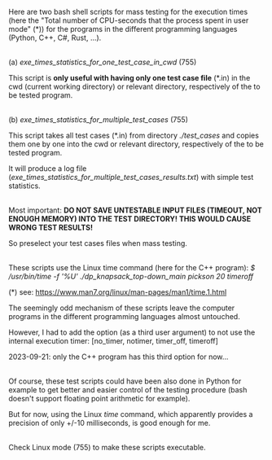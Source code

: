 Here are two bash shell scripts for mass testing for the execution times (here the "Total number of CPU-seconds that the process spent in user mode" (*)) for the programs in the different programming languages (Python, C++, C#, Rust, ...).

\
(a) _exe_times_statistics_for_one_test_case_in_cwd_ (755)

This script is **only useful with having only one test case file** (*.in) in the cwd (current working directory) or relevant directory, respectively of the to be tested program.

\
(b) _exe_times_statistics_for_multiple_test_cases_ (755)

This script takes all test cases (*.in) from directory _./test_cases_ and copies them one by one into the cwd or relevant directory, respectively of the to be tested program.

It will produce a log file (_exe_times_statistics_for_multiple_test_cases_results.txt_) with simple test statistics.

\
Most important: **DO NOT SAVE UNTESTABLE INPUT FILES (TIMEOUT, NOT ENOUGH MEMORY) INTO THE TEST DIRECTORY! THIS WOULD CAUSE WRONG TEST RESULTS!**

So preselect your test cases files when mass testing.

\
These scripts use the Linux time command (here for the C++ program): _$ /usr/bin/time -f '%U' ./dp_knapsack_top-down_main pickson 20 timeroff_

(*) see: https://www.man7.org/linux/man-pages/man1/time.1.html

The seemingly odd mechanism of these scripts leave the computer programs in the different programming languages almost untouched.
                                          
However, I had to add the option (as a third user argument) to not use the internal execution timer: [no_timer, notimer, timer_off, timeroff]

2023-09-21: only the C++ program has this third option for now...
 
\
Of course, these test scripts could have been also done in Python for example to get better and easier control of the testing procedure (bash doesn't support floating point arithmetic for example).

But for now, using the Linux _time_ command, which apparently provides a precision of only +/-10 milliseconds, is good enough for me.

\
Check Linux mode (755) to make these scripts executable.
